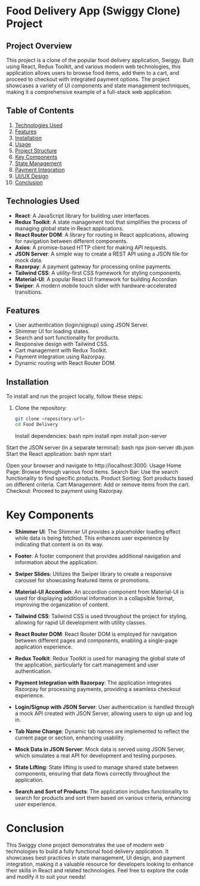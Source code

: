 # Food Delivery App (Swiggy Clone) Project

## Project Overview

This project is a clone of the popular food delivery application, Swiggy. Built using React, Redux Toolkit, and various modern web technologies, this application allows users to browse food items, add them to a cart, and proceed to checkout with integrated payment options. The project showcases a variety of UI components and state management techniques, making it a comprehensive example of a full-stack web application.

## Table of Contents

1. [Technologies Used](#technologies-used)
2. [Features](#features)
3. [Installation](#installation)
4. [Usage](#usage)
5. [Project Structure](#project-structure)
6. [Key Components](#key-components)
7. [State Management](#state-management)
8. [Payment Integration](#payment-integration)
9. [UI/UX Design](#uiux-design)
10. [Conclusion](#conclusion)

## Technologies Used

- **React**: A JavaScript library for building user interfaces.
- **Redux Toolkit**: A state management tool that simplifies the process of managing global state in React applications.
- **React Router DOM**: A library for routing in React applications, allowing for navigation between different components.
- **Axios**: A promise-based HTTP client for making API requests.
- **JSON Server**: A simple way to create a REST API using a JSON file for mock data.
- **Razorpay**: A payment gateway for processing online payments.
- **Tailwind CSS**: A utility-first CSS framework for styling components.
- **Material-UI**: A popular React UI framework for building Accordian
- **Swiper**: A modern mobile touch slider with hardware-accelerated transitions.

## Features

- User authentication (login/signup) using JSON Server.
- Shimmer UI for loading states.
- Search and sort functionality for products.
- Responsive design with Tailwind CSS.
- Cart management with Redux Toolkit.
- Payment integration using Razorpay.
- Dynamic routing with React Router DOM.

## Installation

To install and run the project locally, follow these steps:

1. Clone the repository:
   ```bash
   git clone <repository-url>
   cd Food Delivery
   ```
   Install dependencies:
   bash
   npm install
   npm install json-server

Start the JSON server (in a separate terminal):
bash
npx json-server db.json
Start the React application:
bash
npm start

Open your browser and navigate to http://localhost:3000.
Usage
Home Page: Browse through various food items.
Search Bar: Use the search functionality to find specific products.
Product Sorting: Sort products based on different criteria.
Cart Management: Add or remove items from the cart.
Checkout: Proceed to payment using Razorpay.


# Key Components

- **Shimmer UI**: The Shimmer UI provides a placeholder loading effect while data is being fetched. This enhances user experience by indicating that content is on its way.

- **Footer**: A footer component that provides additional navigation and information about the application.

- **Swiper Slides**: Utilizes the Swiper library to create a responsive carousel for showcasing featured items or promotions.

- **Material-UI Accordion**: An accordion component from Material-UI is used for displaying additional information in a collapsible format, improving the organization of content.

- **Tailwind CSS**: Tailwind CSS is used throughout the project for styling, allowing for rapid UI development with utility classes.

- **React Router DOM**: React Router DOM is employed for navigation between different pages and components, enabling a single-page application experience.

- **Redux Toolkit**: Redux Toolkit is used for managing the global state of the application, particularly for cart management and user authentication.

- **Payment Integration with Razorpay**: The application integrates Razorpay for processing payments, providing a seamless checkout experience.

- **Login/Signup with JSON Server**: User authentication is handled through a mock API created with JSON Server, allowing users to sign up and log in.

- **Tab Name Change**: Dynamic tab names are implemented to reflect the current page or section, enhancing usability.

- **Mock Data in JSON Server**: Mock data is served using JSON Server, which simulates a real API for development and testing purposes.

- **State Lifting**: State lifting is used to manage shared state between components, ensuring that data flows correctly throughout the application.

- **Search and Sort of Products**: The application includes functionality to search for products and sort them based on various criteria, enhancing user experience.

# Conclusion

This Swiggy clone project demonstrates the use of modern web technologies to build a fully functional food delivery application. It showcases best practices in state management, UI design, and payment integration, making it a valuable resource for developers looking to enhance their skills in React and related technologies. Feel free to explore the code and modify it to suit your needs!
